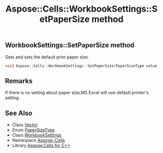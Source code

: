 ﻿---
title: Aspose::Cells::WorkbookSettings::SetPaperSize method
linktitle: SetPaperSize
second_title: Aspose.Cells for C++ API Reference
description: 'Aspose::Cells::WorkbookSettings::SetPaperSize method. Gets and sets the default print paper size in C++.'
type: docs
weight: 10800
url: /cpp/aspose.cells/workbooksettings/setpapersize/
---
## WorkbookSettings::SetPaperSize method


Gets and sets the default print paper size.

```cpp
void Aspose::Cells::WorkbookSettings::SetPaperSize(PaperSizeType value)
```

## Remarks


If there is no setting about paper size,MS Excel will use default printer's setting. 
## See Also

* Class [Vector](../../vector/)
* Enum [PaperSizeType](../../papersizetype/)
* Class [WorkbookSettings](../)
* Namespace [Aspose::Cells](../../)
* Library [Aspose.Cells for C++](../../../)
